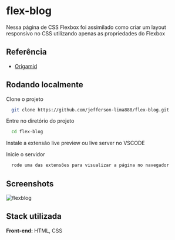 
# flex-blog

Nessa página de CSS Flexbox foi assimilado como criar um layout responsivo no CSS utilizando apenas as propriedades do Flexbox

## Referência

 - [Origamid](https://www.origamid.com/curso/css-flexbox/)


## Rodando localmente

Clone o projeto

```bash
  git clone https://github.com/jefferson-lima888/flex-blog.git
```

Entre no diretório do projeto

```bash
  cd flex-blog
```

Instale a extensão live preview ou live server no VSCODE

Inicie o servidor

```bash
  rode uma das extensões para visualizar a página no navegador
```


## Screenshots

![flexblog](https://github.com/jefferson-lima888/flex-blog/assets/67652679/e9a6de26-b875-4f9e-8f84-0fc1324adece)


## Stack utilizada

**Front-end:** HTML, CSS
